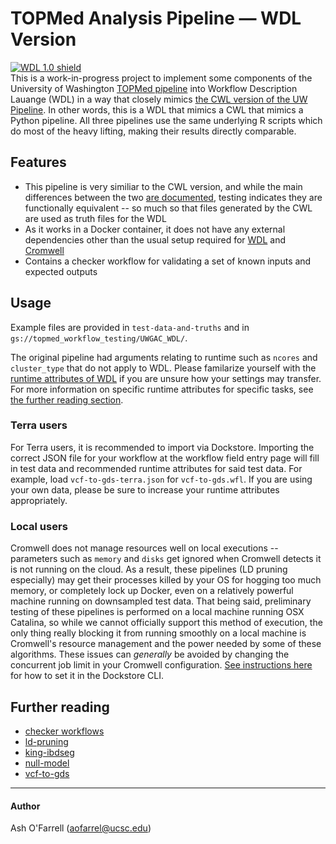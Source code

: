 # TOPMed Analysis Pipeline — WDL Version

[![WDL 1.0 shield](https://img.shields.io/badge/WDL-1.0-lightgrey.svg)](https://github.com/openwdl/wdl/blob/main/versions/1.0/SPEC.md)  
This is a work-in-progress project to implement some components of the University of Washington [TOPMed pipeline](https://github.com/UW-GAC/analysis_pipeline) into Workflow Description Lauange (WDL) in a way that closely mimics [the CWL version of the UW Pipeline](https://github.com/UW-GAC/analysis_pipeline_cwl). In other words, this is a WDL that mimics a CWL that mimics a Python pipeline. All three pipelines use the same underlying R scripts which do most of the heavy lifting, making their results directly comparable.

## Features
* This pipeline is very similiar to the CWL version, and while the main differences between the two [are documented](https://github.com/DataBiosphere/analysis_pipeline_WDL/blob/main/_documentation_/for%20users/cwl-vs-wdl-user.md), testing indicates they are functionally equivalent -- so much so that files generated by the CWL are used as truth files for the WDL   
* As it works in a Docker container, it does not have any external dependencies other than the usual setup required for [WDL](https://software.broadinstitute.org/wdl/documentation/quickstart) and [Cromwell](http://cromwell.readthedocs.io/en/develop/)
* Contains a checker workflow for validating a set of known inputs and expected outputs

## Usage
Example files are provided in `test-data-and-truths` and in `gs://topmed_workflow_testing/UWGAC_WDL/`.  

The original pipeline had arguments relating to runtime such as `ncores` and `cluster_type` that do not apply to WDL. Please familarize yourself with the [runtime attributes of WDL](https://cromwell.readthedocs.io/en/stable/RuntimeAttributes/) if you are unsure how your settings may transfer. For more information on specific runtime attributes for specific tasks, see [the further reading section](https://github.com/DataBiosphere/analysis_pipeline_WDL/main/README.md#further-reading).  

### Terra users
For Terra users, it is recommended to import via Dockstore. Importing the correct JSON file for your workflow at the workflow field entry page will fill in test data and recommended runtime attributes for said test data. For example, load `vcf-to-gds-terra.json` for `vcf-to-gds.wfl`. If you are using your own data, please be sure to increase your runtime attributes appropriately.  

### Local users
Cromwell does not manage resources well on local executions -- parameters such as `memory` and `disks` get ignored when Cromwell detects it is not running on the cloud. As a result, these pipelines (LD pruning especially) may get their processes killed by your OS for hogging too much memory, or completely lock up Docker, even on a relatively powerful machine running on downsampled test data. That being said, preliminary testing of these pipelines is performed on a local machine running OSX Catalina, so while we cannot officially support this method of execution, the only thing really blocking it from running smoothly on a local machine is Cromwell's resource management and the power needed by some of these algorithms. These issues can *generally* be avoided by changing the concurrent job limit in your Cromwell configuration. [See instructions here](https://docs.dockstore.org/en/develop/getting-started/getting-started-with-wdl.html) for how to set it in the Dockstore CLI.

## Further reading
* [checker workflows](https://github.com/DataBiosphere/analysis_pipeline_WDL/blob/main/_documentation_/for%20users/checker.md)
* [ld-pruning](https://github.com/DataBiosphere/analysis_pipeline_WDL/blob/main/ld-pruning/README.md)
* [king-ibdseg](https://github.com/DataBiosphere/analysis_pipeline_WDL/blob/main/king/README.md)
* [null-model](https://github.com/DataBiosphere/analysis_pipeline_WDL/blob/main/null-model/README.md)
* [vcf-to-gds](https://github.com/DataBiosphere/analysis_pipeline_WDL/blob/main/vcf-to-gds/README.md)


------

#### Author
Ash O'Farrell (aofarrel@ucsc.edu)  
